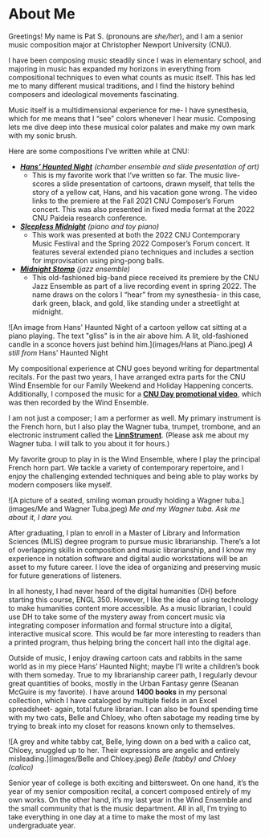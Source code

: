 # About Me

Greetings! My name is Pat S. (pronouns are _she/her_), and I am a senior music composition major at Christopher Newport University (CNU). 

I have been composing music steadily since I was in elementary school, and majoring in music has expanded my horizons in everything from compositional techniques to even what counts as music itself. This has led me to many different musical traditions, and I find the history behind composers and ideological movements fascinating. 

Music itself is a multidimensional experience for me- I have synesthesia, which for me means that I “see” colors whenever I hear music. Composing lets me dive deep into these musical color palates and make my own mark with my sonic brush.

Here are some compositions I’ve written while at CNU:
* [**_Hans’ Haunted Night_**](https://youtu.be/X9YBH0A-9pM?t=3052) _(chamber ensemble and slide presentation of art)_ 
  * This is my favorite work that I’ve written so far. The music live-scores a slide presentation of cartoons, drawn myself, that tells the story of a yellow cat, Hans, and his vacation gone wrong. The video links to the premiere at the Fall 2021 CNU Composer’s Forum concert. This was also presented in fixed media format at the 2022 CNU Paideia research conference.
* [**_Sleepless Midnight_**](https://youtu.be/CZymLyegvP4?t=511) _(piano and toy piano)_ 
  * This work was presented at both the 2022 CNU Contemporary Music Festival and the Spring 2022 Composer’s Forum concert. It features several extended piano techniques and includes a section for improvisation using ping-pong balls.
* [**_Midnight Stomp_**](https://youtu.be/YqqlWdUmD90?t=107) _(jazz ensemble)_ 
  * This old-fashioned big-band piece received its premiere by the CNU Jazz Ensemble as part of a live recording event in spring 2022. The name draws on the colors I “hear” from my synesthesia- in this case, dark green, black, and gold, like standing under a streetlight at midnight.

![An image from Hans' Haunted Night of a cartoon yellow cat sitting at a piano playing. The text "gliss" is in the air above him. A lit, old-fashioned candle in a sconce hovers just behind him.](images/Hans at Piano.jpeg) _A still from_ Hans' Haunted Night

My compositional experience at CNU goes beyond writing for departmental recitals. For the past two years, I have arranged extra parts for the CNU Wind Ensemble for our Family Weekend and Holiday Happening concerts. Additionally, I composed the music for a [**CNU Day promotional video**](https://www.facebook.com/christophernewportuniversity/videos/goooooooood-morning-captains-its-cnu-day/695851071599575/ ), which was then recorded by the Wind Ensemble.

I am not just a composer; I am a performer as well. My primary instrument is the French horn, but I also play the Wagner tuba, trumpet, trombone, and an electronic instrument called the [**LinnStrument**](https://www.rogerlinndesign.com/linnstrument). (Please ask me about my Wagner tuba. I will talk to you about it for hours.) 

My favorite group to play in is the Wind Ensemble, where I play the principal French horn part. We tackle a variety of contemporary repertoire, and I enjoy the challenging extended techniques and being able to play works by modern composers like myself.

![A picture of a seated, smiling woman proudly holding a Wagner tuba.](images/Me and Wagner Tuba.jpeg) _Me and my Wagner tuba. Ask me about it, I dare you._

After graduating, I plan to enroll in a Master of Library and Information Sciences (MLIS) degree program to pursue music librarianship. There’s a lot of overlapping skills in composition and music librarianship, and I know my experience in notation software and digital audio workstations will be an asset to my future career. I love the idea of organizing and preserving music for future generations of listeners.

In all honesty, I had never heard of the digital humanities (DH) before starting this course, ENGL 350. However, I like the idea of using technology to make humanities content more accessible. As a music librarian, I could use DH to take some of the mystery away from concert music via integrating composer information and formal structure into a digital, interactive musical score. This would be far more interesting to readers than a printed program, thus helping bring the concert hall into the digital age.

Outside of music, I enjoy drawing cartoon cats and rabbits in the same world as in my piece Hans’ Haunted Night; maybe I’ll write a children’s book with them someday. True to my librarianship career path, I regularly devour great quantities of books, mostly in the Urban Fantasy genre (Seanan McGuire is my favorite). I have around **1400 books** in my personal collection, which I have cataloged by multiple fields in an Excel spreadsheet- again, total future librarian. I can also be found spending time with my two cats, Belle and Chloey, who often sabotage my reading time by trying to break into my closet for reasons known only to themselves.

![A grey and white tabby cat, Belle, lying down on a bed with a calico cat, Chloey, snuggled up to her. Their expressions are angelic and entirely misleading.](images/Belle and Chloey.jpeg) _Belle (tabby) and Chloey (calico)_

Senior year of college is both exciting and bittersweet. On one hand, it’s the year of my senior composition recital, a concert composed entirely of my own works. On the other hand, it’s my last year in the Wind Ensemble and the small community that is the music department. All in all, I’m trying to take everything in one day at a time to make the most of my last undergraduate year.

